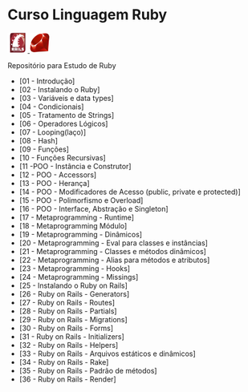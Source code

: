 # Curso Linguagem Ruby
<p align="left">
<a href="https://rubyonrails.org" target="_blank" rel="noreferrer"> <img src="https://raw.githubusercontent.com/devicons/devicon/master/icons/rails/rails-original-wordmark.svg" alt="rails" width="40" height="40"/> </a>
<a href="https://www.ruby-lang.org/en/" target="_blank" rel="noreferrer"> <img src="https://raw.githubusercontent.com/devicons/devicon/master/icons/ruby/ruby-original.svg" alt="ruby" width="40" height="40"/> </a>
</p>

<p>Repositório para Estudo de Ruby </p>



- [01 - Introdução]
- [02 - Instalando o Ruby]
- [03 - Variáveis e data types]
- [04 - Condicionais]
- [05 - Tratamento de Strings]
- [06 - Operadores Lógicos]
- [07 - Looping(laço)]
- [08 - Hash]
- [09 - Funções]
- [10 - Funções Recursivas]
- [11 -POO - Instância e Construtor]
- [12 - POO - Accessors]
- [13 - POO - Herança]
- [14 - POO - Modificadores de Acesso (public, private e protected)]
- [15 - POO - Polimorfismo e Overload]
- [16 - POO - Interface, Abstração e Singleton]
- [17 - Metaprogramming - Runtime]
- [18 - Metaprogramming Módulo]
- [19 - Metaprogramming - Dinâmicos]
- [20 - Metaprogramming - Eval para classes e instâncias]
- [21 - Metaprogramming - Classes e métodos dinâmicos]
- [22 - Metaprogramming - Alias para métodos e atributos]
- [23 - Metaprogramming - Hooks]
- [24 - Metaprogramming - Missings]
- [25 - Instalando o Ruby on Rails]
- [26 - Ruby on Rails - Generators]
- [27 - Ruby on Rails - Routes]
- [28 - Ruby on Rails - Partials]
- [29 - Ruby on Rails - Migrations]
- [30 - Ruby on Rails - Forms]
- [31 - Ruby on Rails - Initializers]
- [32 - Ruby on Rails - Helpers]
- [33 - Ruby on Rails - Arquivos estáticos e dinâmicos]
- [34 - Ruby on Rails - Rake]
- [35 - Ruby on Rails - Padrão de métodos]
- [36 - Ruby on Rails - Render]

